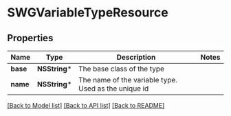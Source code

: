 # SWGVariableTypeResource

## Properties
Name | Type | Description | Notes
------------ | ------------- | ------------- | -------------
**base** | **NSString*** | The base class of the type | 
**name** | **NSString*** | The name of the variable type. Used as the unique id | 

[[Back to Model list]](../README.md#documentation-for-models) [[Back to API list]](../README.md#documentation-for-api-endpoints) [[Back to README]](../README.md)


